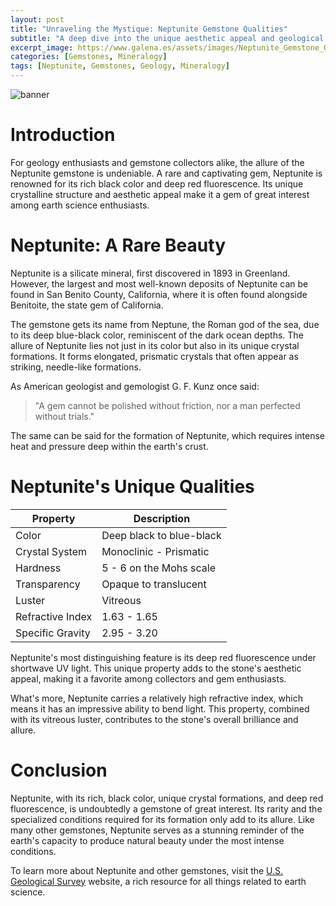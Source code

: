 ```yaml
---
layout: post
title: "Unraveling the Mystique: Neptunite Gemstone Qualities"
subtitle: "A deep dive into the unique aesthetic appeal and geological qualities of the Neptunite gemstone."
excerpt_image: https://www.galena.es/assets/images/Neptunite_Gemstone_Qualities.png
categories: [Gemstones, Mineralogy]
tags: [Neptunite, Gemstones, Geology, Mineralogy]
---
```


![banner](https://www.galena.es/assets/images/Neptunite_Gemstone_Qualities.png "Close-up image of a vibrant Neptunite gemstone, showcasing its rich black and deep red colors, with intricate crystal formations that highlight its unique aesthetic appeal and geological qualities.")

# Introduction

For geology enthusiasts and gemstone collectors alike, the allure of the Neptunite gemstone is undeniable. A rare and captivating gem, Neptunite is renowned for its rich black color and deep red fluorescence. Its unique crystalline structure and aesthetic appeal make it a gem of great interest among earth science enthusiasts.

# Neptunite: A Rare Beauty

Neptunite is a silicate mineral, first discovered in 1893 in Greenland. However, the largest and most well-known deposits of Neptunite can be found in San Benito County, California, where it is often found alongside Benitoite, the state gem of California.

The gemstone gets its name from Neptune, the Roman god of the sea, due to its deep blue-black color, reminiscent of the dark ocean depths. The allure of Neptunite lies not just in its color but also in its unique crystal formations. It forms elongated, prismatic crystals that often appear as striking, needle-like formations.

As American geologist and gemologist G. F. Kunz once said: 

> "A gem cannot be polished without friction, nor a man perfected without trials."

The same can be said for the formation of Neptunite, which requires intense heat and pressure deep within the earth's crust.

# Neptunite's Unique Qualities

| Property | Description |
| -------- | ----------- |
| Color | Deep black to blue-black |
| Crystal System | Monoclinic - Prismatic |
| Hardness | 5 - 6 on the Mohs scale |
| Transparency | Opaque to translucent |
| Luster | Vitreous |
| Refractive Index | 1.63 - 1.65 |
| Specific Gravity | 2.95 - 3.20 |

Neptunite's most distinguishing feature is its deep red fluorescence under shortwave UV light. This unique property adds to the stone's aesthetic appeal, making it a favorite among collectors and gem enthusiasts.

What's more, Neptunite carries a relatively high refractive index, which means it has an impressive ability to bend light. This property, combined with its vitreous luster, contributes to the stone's overall brilliance and allure.

# Conclusion

Neptunite, with its rich, black color, unique crystal formations, and deep red fluorescence, is undoubtedly a gemstone of great interest. Its rarity and the specialized conditions required for its formation only add to its allure. Like many other gemstones, Neptunite serves as a stunning reminder of the earth's capacity to produce natural beauty under the most intense conditions.

To learn more about Neptunite and other gemstones, visit the [U.S. Geological Survey](https://www.usgs.gov/) website, a rich resource for all things related to earth science.